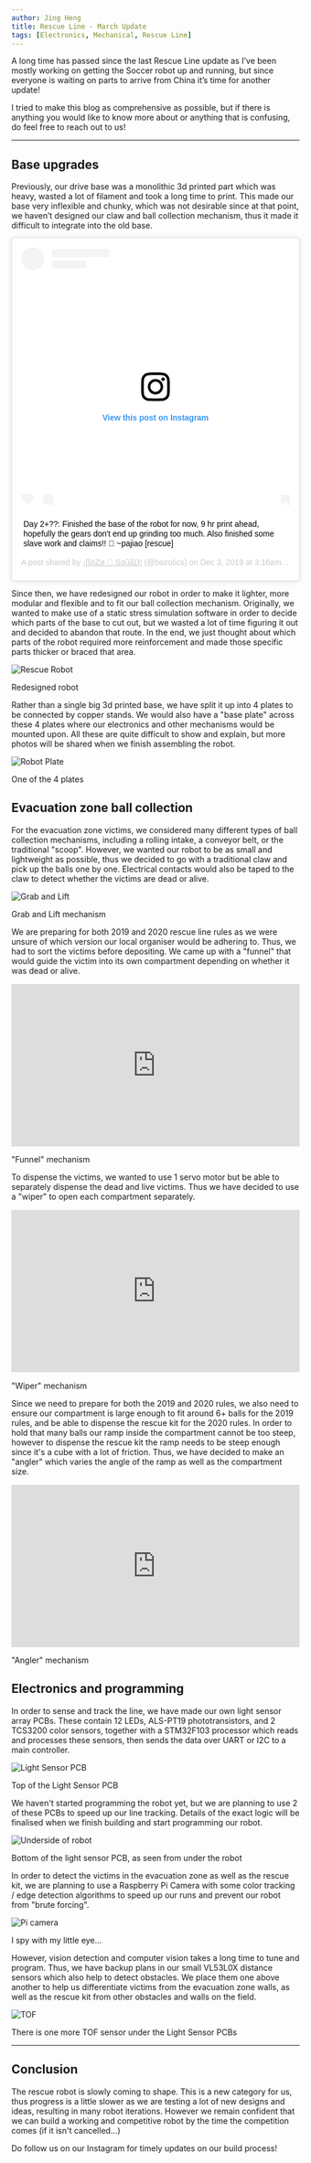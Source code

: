 ```yaml
---
author: Jing Heng
title: Rescue Line - March Update
tags: [Electronics, Mechanical, Rescue Line]
---
```

A long time has passed since the last Rescue Line update as I’ve been mostly working on getting the Soccer robot up and running, but since everyone is waiting on parts to arrive from China it’s time for another update!

I tried to make this blog as comprehensive as possible, but if there is anything you would like to know more about or anything that is confusing, do feel free to reach out to us!

---

## Base upgrades

Previously, our drive base was a monolithic 3d printed part which was heavy, wasted a lot of filament and took a long time to print. This made our base very inflexible and chunky, which was not desirable since at that point, we haven’t designed our claw and ball collection mechanism, thus it made it difficult to integrate into the old base.

<blockquote class="instagram-media" data-instgrm-captioned data-instgrm-permalink="https://www.instagram.com/p/B5m7bQgHkDa/?utm_source=ig_embed&amp;utm_campaign=loading" data-instgrm-version="12" style=" background:#FFF; border:0; border-radius:3px; box-shadow:0 0 1px 0 rgba(0,0,0,0.5),0 1px 10px 0 rgba(0,0,0,0.15); margin: 1px; max-width:540px; min-width:326px; padding:0; width:99.375%; width:-webkit-calc(100% - 2px); width:calc(100% - 2px);"><div style="padding:16px;"> <a href="https://www.instagram.com/p/B5m7bQgHkDa/?utm_source=ig_embed&amp;utm_campaign=loading" style=" background:#FFFFFF; line-height:0; padding:0 0; text-align:center; text-decoration:none; width:100%;" target="_blank"> <div style=" display: flex; flex-direction: row; align-items: center;"> <div style="background-color: #F4F4F4; border-radius: 50%; flex-grow: 0; height: 40px; margin-right: 14px; width: 40px;"></div> <div style="display: flex; flex-direction: column; flex-grow: 1; justify-content: center;"> <div style=" background-color: #F4F4F4; border-radius: 4px; flex-grow: 0; height: 14px; margin-bottom: 6px; width: 100px;"></div> <div style=" background-color: #F4F4F4; border-radius: 4px; flex-grow: 0; height: 14px; width: 60px;"></div></div></div><div style="padding: 19% 0;"></div> <div style="display:block; height:50px; margin:0 auto 12px; width:50px;"><svg width="50px" height="50px" viewBox="0 0 60 60" version="1.1" xmlns="https://www.w3.org/2000/svg" xmlns:xlink="https://www.w3.org/1999/xlink"><g stroke="none" stroke-width="1" fill="none" fill-rule="evenodd"><g transform="translate(-511.000000, -20.000000)" fill="#000000"><g><path d="M556.869,30.41 C554.814,30.41 553.148,32.076 553.148,34.131 C553.148,36.186 554.814,37.852 556.869,37.852 C558.924,37.852 560.59,36.186 560.59,34.131 C560.59,32.076 558.924,30.41 556.869,30.41 M541,60.657 C535.114,60.657 530.342,55.887 530.342,50 C530.342,44.114 535.114,39.342 541,39.342 C546.887,39.342 551.658,44.114 551.658,50 C551.658,55.887 546.887,60.657 541,60.657 M541,33.886 C532.1,33.886 524.886,41.1 524.886,50 C524.886,58.899 532.1,66.113 541,66.113 C549.9,66.113 557.115,58.899 557.115,50 C557.115,41.1 549.9,33.886 541,33.886 M565.378,62.101 C565.244,65.022 564.756,66.606 564.346,67.663 C563.803,69.06 563.154,70.057 562.106,71.106 C561.058,72.155 560.06,72.803 558.662,73.347 C557.607,73.757 556.021,74.244 553.102,74.378 C549.944,74.521 548.997,74.552 541,74.552 C533.003,74.552 532.056,74.521 528.898,74.378 C525.979,74.244 524.393,73.757 523.338,73.347 C521.94,72.803 520.942,72.155 519.894,71.106 C518.846,70.057 518.197,69.06 517.654,67.663 C517.244,66.606 516.755,65.022 516.623,62.101 C516.479,58.943 516.448,57.996 516.448,50 C516.448,42.003 516.479,41.056 516.623,37.899 C516.755,34.978 517.244,33.391 517.654,32.338 C518.197,30.938 518.846,29.942 519.894,28.894 C520.942,27.846 521.94,27.196 523.338,26.654 C524.393,26.244 525.979,25.756 528.898,25.623 C532.057,25.479 533.004,25.448 541,25.448 C548.997,25.448 549.943,25.479 553.102,25.623 C556.021,25.756 557.607,26.244 558.662,26.654 C560.06,27.196 561.058,27.846 562.106,28.894 C563.154,29.942 563.803,30.938 564.346,32.338 C564.756,33.391 565.244,34.978 565.378,37.899 C565.522,41.056 565.552,42.003 565.552,50 C565.552,57.996 565.522,58.943 565.378,62.101 M570.82,37.631 C570.674,34.438 570.167,32.258 569.425,30.349 C568.659,28.377 567.633,26.702 565.965,25.035 C564.297,23.368 562.623,22.342 560.652,21.575 C558.743,20.834 556.562,20.326 553.369,20.18 C550.169,20.033 549.148,20 541,20 C532.853,20 531.831,20.033 528.631,20.18 C525.438,20.326 523.257,20.834 521.349,21.575 C519.376,22.342 517.703,23.368 516.035,25.035 C514.368,26.702 513.342,28.377 512.574,30.349 C511.834,32.258 511.326,34.438 511.181,37.631 C511.035,40.831 511,41.851 511,50 C511,58.147 511.035,59.17 511.181,62.369 C511.326,65.562 511.834,67.743 512.574,69.651 C513.342,71.625 514.368,73.296 516.035,74.965 C517.703,76.634 519.376,77.658 521.349,78.425 C523.257,79.167 525.438,79.673 528.631,79.82 C531.831,79.965 532.853,80.001 541,80.001 C549.148,80.001 550.169,79.965 553.369,79.82 C556.562,79.673 558.743,79.167 560.652,78.425 C562.623,77.658 564.297,76.634 565.965,74.965 C567.633,73.296 568.659,71.625 569.425,69.651 C570.167,67.743 570.674,65.562 570.82,62.369 C570.966,59.17 571,58.147 571,50 C571,41.851 570.966,40.831 570.82,37.631"></path></g></g></g></svg></div><div style="padding-top: 8px;"> <div style=" color:#3897f0; font-family:Arial,sans-serif; font-size:14px; font-style:normal; font-weight:550; line-height:18px;"> View this post on Instagram</div></div><div style="padding: 12.5% 0;"></div> <div style="display: flex; flex-direction: row; margin-bottom: 14px; align-items: center;"><div> <div style="background-color: #F4F4F4; border-radius: 50%; height: 12.5px; width: 12.5px; transform: translateX(0px) translateY(7px);"></div> <div style="background-color: #F4F4F4; height: 12.5px; transform: rotate(-45deg) translateX(3px) translateY(1px); width: 12.5px; flex-grow: 0; margin-right: 14px; margin-left: 2px;"></div> <div style="background-color: #F4F4F4; border-radius: 50%; height: 12.5px; width: 12.5px; transform: translateX(9px) translateY(-18px);"></div></div><div style="margin-left: 8px;"> <div style=" background-color: #F4F4F4; border-radius: 50%; flex-grow: 0; height: 20px; width: 20px;"></div> <div style=" width: 0; height: 0; border-top: 2px solid transparent; border-left: 6px solid #f4f4f4; border-bottom: 2px solid transparent; transform: translateX(16px) translateY(-4px) rotate(30deg)"></div></div><div style="margin-left: auto;"> <div style=" width: 0px; border-top: 8px solid #F4F4F4; border-right: 8px solid transparent; transform: translateY(16px);"></div> <div style=" background-color: #F4F4F4; flex-grow: 0; height: 12px; width: 16px; transform: translateY(-4px);"></div> <div style=" width: 0; height: 0; border-top: 8px solid #F4F4F4; border-left: 8px solid transparent; transform: translateY(-4px) translateX(8px);"></div></div></div></a> <p style=" margin:8px 0 0 0; padding:0 4px;"> <a href="https://www.instagram.com/p/B5m7bQgHkDa/?utm_source=ig_embed&amp;utm_campaign=loading" style=" color:#000; font-family:Arial,sans-serif; font-size:14px; font-style:normal; font-weight:normal; line-height:17px; text-decoration:none; word-wrap:break-word;" target="_blank">Day 2+??: Finished the base of the robot for now, 9 hr print ahead, hopefully the gears don&#39;t end up grinding too much. Also finished some slave work and claims!! 🎉 ~pajiao [rescue]</a></p> <p style=" color:#c9c8cd; font-family:Arial,sans-serif; font-size:14px; line-height:17px; margin-bottom:0; margin-top:8px; overflow:hidden; padding:8px 0 7px; text-align:center; text-overflow:ellipsis; white-space:nowrap;">A post shared by <a href="https://www.instagram.com/bozotics/?utm_source=ig_embed&amp;utm_campaign=loading" style=" color:#c9c8cd; font-family:Arial,sans-serif; font-size:14px; font-style:normal; font-weight:normal; line-height:17px;" target="_blank"> ¡ßöZø 🗽 SqûãD!</a> (@bozotics) on <time style=" font-family:Arial,sans-serif; font-size:14px; line-height:17px;" datetime="2019-12-03T11:16:07+00:00">Dec 3, 2019 at 3:16am PST</time></p></div></blockquote> <script async src="//www.instagram.com/embed.js"></script>

Since then, we have redesigned our robot in order to make it lighter, more modular and flexible and to fit our ball collection mechanism. Originally, we wanted to make use of a static stress simulation software in order to decide which parts of the base to cut out, but we wasted a lot of time figuring it out and decided to abandon that route.
In the end, we just thought about which parts of the robot required more reinforcement and made those specific parts thicker or braced that area.

![Rescue Robot](/assets/rescue_3.0_2020-Mar-14_07-22-22AM-000_CustomizedView37765168667_png-1024x791.png "Rescue robot")
<p class="caption">Redesigned robot</p>

Rather than a single big 3d printed base, we have split it up into 4 plates to be connected by copper stands. We would also have a "base plate" across these 4 plates where our electronics and other mechanisms would be mounted upon. All these are quite difficult to show and explain, but more photos will be shared when we finish assembling the robot.

![Robot Plate](/assets/rescue-3.0-v73-1024x419.png "Robot plate")
<p class="caption">One of the 4 plates</p>

## Evacuation zone ball collection

For the evacuation zone victims, we considered many different types of ball collection mechanisms, including a rolling intake, a conveyor belt, or the traditional "scoop". However, we wanted our robot to be as small and lightweight as possible, thus we decided to go with a traditional claw and pick up the balls one by one. Electrical contacts would also be taped to the claw to detect whether the victims are dead or alive.

![Grab and Lift](/assets/rescue-3.0-v74-1024x419.png "Grab and lift")
<p class="caption">Grab and Lift mechanism</p>

We are preparing for both 2019 and 2020 rescue line rules as we were unsure of which version our local organiser would be adhering to. Thus, we had to sort the victims before depositing. We came up with a "funnel" that would guide the victim into its own compartment depending on whether it was dead or alive.

<div style="position:relative;padding-bottom:56.25%;margin:15px auto!important;">
<iframe src="https://drive.google.com/file/d/1GIfGhJ9cebe36LavOoRSzydWARoYOmu8/preview" style="width:100%;height:100%;position:absolute;left:0px;top:0px;"
 frameborder="0" width="100%" height="100%" 
 allowfullscreen allow="autoplay"></iframe>
</div>
<p class="caption">"Funnel" mechanism</p>

To dispense the victims, we wanted to use 1 servo motor but be able to separately dispense the dead and live victims. Thus we have decided to use a "wiper" to open each compartment separately.

<div style="position:relative;padding-bottom:56.25%;margin:15px auto!important;">
<iframe src="https://drive.google.com/file/d/1YvVcK1Bej7ZAwR8UUXmeAQGg9HuADF4f/preview" style="width:100%;height:100%;position:absolute;left:0px;top:0px;"
 frameborder="0" width="100%" height="100%" 
 allowfullscreen allow="autoplay"></iframe>
</div>
<p class="caption">"Wiper" mechanism</p>

Since we need to prepare for both the 2019 and 2020 rules, we also need to ensure our compartment is large enough to fit around 6+ balls for the 2019 rules, and be able to dispense the rescue kit for the 2020 rules. In order to hold that many balls our ramp inside the compartment cannot be too steep, however to dispense the rescue kit the ramp needs to be steep enough since it's a cube with a lot of friction. Thus, we have decided to make an "angler" which varies the angle of the ramp as well as the compartment size.

<div style="position:relative;padding-bottom:56.25%;margin:15px auto!important;">
<iframe src="https://drive.google.com/file/d/1nXJlgD1yfBoHSY1OrFmMRATaXsW8LVEo/preview" style="width:100%;height:100%;position:absolute;left:0px;top:0px;"
 frameborder="0" width="100%" height="100%" 
 allowfullscreen allow="autoplay"></iframe>
</div>
<p class="caption">"Angler" mechanism</p>

## Electronics and programming

In order to sense and track the line, we have made our own light sensor array PCBs. These contain 12 LEDs, ALS-PT19 phototransistors, and 2 TCS3200 color sensors, together with a STM32F103 processor which reads and processes these sensors, then sends the data over UART or I2C to a main controller.

![Light Sensor PCB](/assets/RescueLS-1-1024x419.png "Light sensor PCB")
<p class="caption">Top of the Light Sensor PCB</p>

We haven't started programming the robot yet, but we are planning to use 2 of these PCBs to speed up our line tracking. Details of the exact logic will be finalised when we finish building and start programming our robot.

![Underside of robot](/assets/rescue-3.0-5-1024x419.png "Underside of robot")
<p class="caption">Bottom of the light sensor PCB, as seen from under the robot</p>

In order to detect the victims in the evacuation zone as well as the rescue kit, we are planning to use a Raspberry Pi Camera with some color tracking / edge detection algorithms to speed up our runs and prevent our robot from "brute forcing".

![Pi camera](/assets/rescue-3.0-6-1024x419.png "Pi camera")
<p class="caption">I spy with my little eye...</p>

However, vision detection and computer vision takes a long time to tune and program. Thus, we have backup plans in our small VL53L0X distance sensors which also help to detect obstacles. We place them one above another to help us differentiate victims from the evacuation zone walls, as well as the rescue kit from other obstacles and walls on the field.

![TOF](/assets/rescue-3.0-77-1024x419.png "TOF")
<p class="caption">There is one more TOF sensor under the Light Sensor PCBs</p>

---

## Conclusion

The rescue robot is slowly coming to shape. This is a new category for us, thus progress is a little slower as we are testing a lot of new designs and ideas, resulting in many robot iterations. However we remain confident that we can build a working and competitive robot by the time the competition comes (if it isn't cancelled...)

Do follow us on our Instagram for timely updates on our build process!